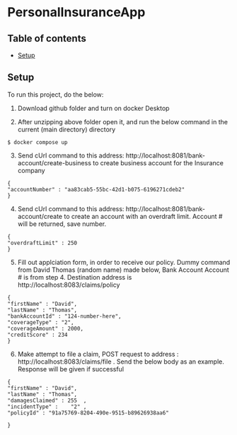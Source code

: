 # PersonalInsuranceApp

## Table of contents
* [Setup](#setup)

	
## Setup
To run this project, do the below:

1) Download github folder and turn on docker Desktop

2) After unzipping above folder open it, and run the below command in the current (main directory) directory
```
$ docker compose up
```

3) Send cUrl command to this address: http://localhost:8081/bank-account/create-business  to create business account for the Insurance company
```
{
"accountNumber" : "aa83cab5-55bc-42d1-b075-6196271cdeb2"
}
```

4) Send cUrl command to this address: http://localhost:8081/bank-account/create   to create an account with an overdraft limit. Account # will be returned, save number.

```
{
"overdraftLimit" : 250
}
```



5) Fill out applciation form, in order to receive our policy. Dummy command from David Thomas (random name) made below, Bank Account Account # is from step 4. Destination address  is http://localhost:8083/claims/policy

```
{
"firstName" : "David",
"lastName" : "Thomas",
"bankAccountId" : "124-number-here",
"coverageType" : "2",
"coverageAmount" : 2000,
"creditScore" : 234
}

```

6) Make attempt to file a claim, POST request to address : http://localhost:8083/claims/file . Send the below body as an example. Response will be given if successful
```
{
"firstName" : "David",
"lastName" : "Thomas",
"damagesClaimed" : 255	,
"incidentType" :	"2"	,
"policyId" : "91a75769-8204-490e-9515-b89626938aa6"

}

```
